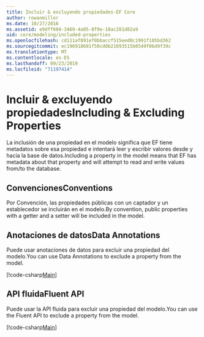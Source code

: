 ```yaml
---
title: Incluir & excluyendo propiedades-EF Core
author: rowanmiller
ms.date: 10/27/2016
ms.assetid: e9dff604-3469-4a05-8f9e-18ac281d82a9
uid: core/modeling/included-properties
ms.openlocfilehash: cd111af891ef0bbaccf515eed0c1991f105bd362
ms.sourcegitcommit: ec196918691f50cd0b21693515b0549f06d9f39c
ms.translationtype: MT
ms.contentlocale: es-ES
ms.lasthandoff: 09/23/2019
ms.locfileid: "71197414"
---
```

# <a name="including--excluding-properties"></a><span data-ttu-id="fa156-102">Incluir & excluyendo propiedades</span><span class="sxs-lookup"><span data-stu-id="fa156-102">Including & Excluding Properties</span></span>

<span data-ttu-id="fa156-103">La inclusión de una propiedad en el modelo significa que EF tiene metadatos sobre esa propiedad e intentará leer y escribir valores desde y hacia la base de datos.</span><span class="sxs-lookup"><span data-stu-id="fa156-103">Including a property in the model means that EF has metadata about that property and will attempt to read and write values from/to the database.</span></span>

## <a name="conventions"></a><span data-ttu-id="fa156-104">Convenciones</span><span class="sxs-lookup"><span data-stu-id="fa156-104">Conventions</span></span>

<span data-ttu-id="fa156-105">Por Convención, las propiedades públicas con un captador y un establecedor se incluirán en el modelo.</span><span class="sxs-lookup"><span data-stu-id="fa156-105">By convention, public properties with a getter and a setter will be included in the model.</span></span>

## <a name="data-annotations"></a><span data-ttu-id="fa156-106">Anotaciones de datos</span><span class="sxs-lookup"><span data-stu-id="fa156-106">Data Annotations</span></span>

<span data-ttu-id="fa156-107">Puede usar anotaciones de datos para excluir una propiedad del modelo.</span><span class="sxs-lookup"><span data-stu-id="fa156-107">You can use Data Annotations to exclude a property from the model.</span></span>

[!code-csharp[Main](../../../samples/core/Modeling/DataAnnotations/IgnoreProperty.cs?highlight=17)]

## <a name="fluent-api"></a><span data-ttu-id="fa156-108">API fluida</span><span class="sxs-lookup"><span data-stu-id="fa156-108">Fluent API</span></span>

<span data-ttu-id="fa156-109">Puede usar la API fluida para excluir una propiedad del modelo.</span><span class="sxs-lookup"><span data-stu-id="fa156-109">You can use the Fluent API to exclude a property from the model.</span></span>

[!code-csharp[Main](../../../samples/core/Modeling/FluentAPI/IgnoreProperty.cs?highlight=12,13)]
